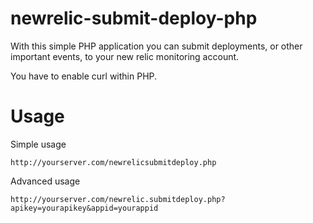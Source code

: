 newrelic-submit-deploy-php
==========================

With this simple PHP application you can submit deployments, or other important events, to your new relic monitoring account.

You have to enable curl within PHP.

# Usage

Simple usage 
```````````
http://yourserver.com/newrelicsubmitdeploy.php
```````````
Advanced usage
```````````
http://yourserver.com/newrelic.submitdeploy.php?apikey=yourapikey&appid=yourappid
